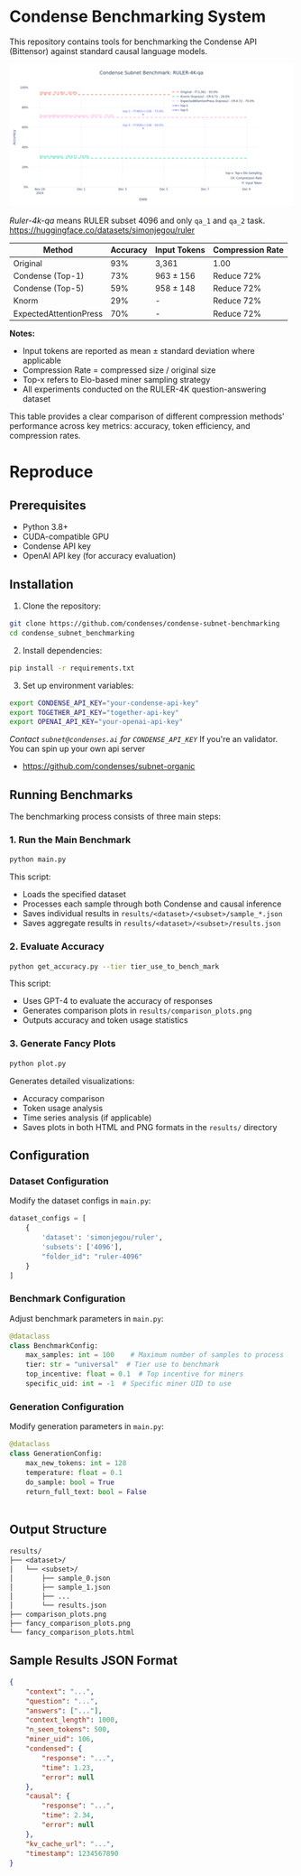 # Condense Benchmarking System

This repository contains tools for benchmarking the Condense API (Bittensor) against standard causal language models.

![Latest Bench](./results/bench-dec-04.png)

*Ruler-4k-qa* means RULER subset 4096 and only `qa_1` and `qa_2` task. https://huggingface.co/datasets/simonjegou/ruler

| Method | Accuracy | Input Tokens | Compression Rate |
|--------|----------|--------------|------------------|
| Original | 93% | 3,361 | 1.00 |
| Condense (Top-1) | 73% | 963 ± 156 | Reduce 72% |
| Condense (Top-5) | 59% | 958 ± 148 | Reduce 72% |
| Knorm | 29% | - | Reduce 72% |
| ExpectedAttentionPress | 70% | - | Reduce 72% |

**Notes:**
- Input tokens are reported as mean ± standard deviation where applicable
- Compression Rate = compressed size / original size
- Top-x refers to Elo-based miner sampling strategy
- All experiments conducted on the RULER-4K question-answering dataset

This table provides a clear comparison of different compression methods' performance across key metrics: accuracy, token efficiency, and compression rates.

# Reproduce

## Prerequisites

- Python 3.8+
- CUDA-compatible GPU
- Condense API key
- OpenAI API key (for accuracy evaluation)

## Installation

1. Clone the repository:
```bash
git clone https://github.com/condenses/condense-subnet-benchmarking
cd condense_subnet_benchmarking
```

2. Install dependencies:
```bash
pip install -r requirements.txt
```

3. Set up environment variables:
```bash
export CONDENSE_API_KEY="your-condense-api-key"
export TOGETHER_API_KEY="together-api-key"
export OPENAI_API_KEY="your-openai-api-key"
```

*Contact `subnet@condenses.ai` for `CONDENSE_API_KEY`*
If you're an validator. You can spin up your own api server
- https://github.com/condenses/subnet-organic

## Running Benchmarks

The benchmarking process consists of three main steps:

### 1. Run the Main Benchmark

```bash
python main.py 
```

This script:
- Loads the specified dataset
- Processes each sample through both Condense and causal inference
- Saves individual results in `results/<dataset>/<subset>/sample_*.json`
- Saves aggregate results in `results/<dataset>/<subset>/results.json`

### 2. Evaluate Accuracy

```bash
python get_accuracy.py --tier tier_use_to_bench_mark
```

This script:
- Uses GPT-4 to evaluate the accuracy of responses
- Generates comparison plots in `results/comparison_plots.png`
- Outputs accuracy and token usage statistics

### 3. Generate Fancy Plots

```bash
python plot.py
```

Generates detailed visualizations:
- Accuracy comparison
- Token usage analysis
- Time series analysis (if applicable)
- Saves plots in both HTML and PNG formats in the `results/` directory

## Configuration

### Dataset Configuration

Modify the dataset configs in `main.py`:

```python
dataset_configs = [
    {
        'dataset': 'simonjegou/ruler',
        'subsets': ['4096'],
        "folder_id": "ruler-4096"
    }
]
```

### Benchmark Configuration

Adjust benchmark parameters in `main.py`:

```python
@dataclass
class BenchmarkConfig:
    max_samples: int = 100    # Maximum number of samples to process
    tier: str = "universal"  # Tier use to benchmark
    top_incentive: float = 0.1  # Top incentive for miners
    specific_uid: int = -1  # Specific miner UID to use
```

### Generation Configuration

Modify generation parameters in `main.py`:

```python
@dataclass
class GenerationConfig:
    max_new_tokens: int = 128
    temperature: float = 0.1
    do_sample: bool = True
    return_full_text: bool = False
    
```

## Output Structure

```
results/
├── <dataset>/
│   └── <subset>/
│       ├── sample_0.json
│       ├── sample_1.json
│       ├── ...
│       └── results.json
├── comparison_plots.png
├── fancy_comparison_plots.png
└── fancy_comparison_plots.html
```

## Sample Results JSON Format

```json
{
    "context": "...",
    "question": "...",
    "answers": ["..."],
    "context_length": 1000,
    "n_seen_tokens": 500,
    "miner_uid": 106,
    "condensed": {
        "response": "...",
        "time": 1.23,
        "error": null
    },
    "causal": {
        "response": "...",
        "time": 2.34,
        "error": null
    },
    "kv_cache_url": "...",
    "timestamp": 1234567890
}
```
